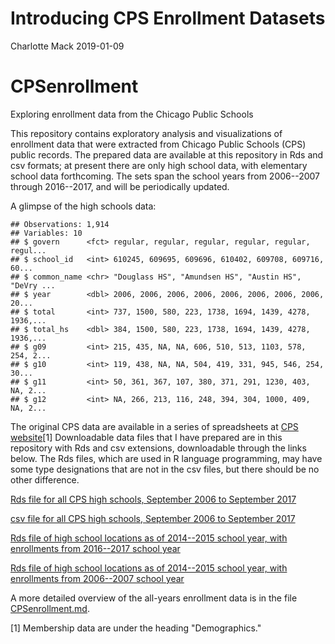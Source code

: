 Introducing CPS Enrollment Datasets
================
Charlotte Mack
2019-01-09

CPSenrollment
=============

Exploring enrollment data from the Chicago Public Schools

This repository contains exploratory analysis and visualizations of enrollment data that were extracted from Chicago Public Schools (CPS) public records. The prepared data are available at this repository in Rds and csv formats; at present there are only high school data, with elementary school data forthcoming. The sets span the school years from 2006--2007 through 2016--2017, and will be periodically updated.

A glimpse of the high schools data:

    ## Observations: 1,914
    ## Variables: 10
    ## $ govern      <fct> regular, regular, regular, regular, regular, regul...
    ## $ school_id   <int> 610245, 609695, 609696, 610402, 609708, 609716, 60...
    ## $ common_name <chr> "Douglass HS", "Amundsen HS", "Austin HS", "DeVry ...
    ## $ year        <dbl> 2006, 2006, 2006, 2006, 2006, 2006, 2006, 2006, 20...
    ## $ total       <int> 737, 1500, 580, 223, 1738, 1694, 1439, 4278, 1936,...
    ## $ total_hs    <dbl> 384, 1500, 580, 223, 1738, 1694, 1439, 4278, 1936,...
    ## $ g09         <int> 215, 435, NA, NA, 606, 510, 513, 1103, 578, 254, 2...
    ## $ g10         <int> 119, 438, NA, NA, 504, 419, 331, 945, 546, 254, 30...
    ## $ g11         <int> 50, 361, 367, 107, 380, 371, 291, 1230, 403, NA, 2...
    ## $ g12         <int> NA, 266, 213, 116, 248, 394, 304, 1000, 409, NA, 2...

The original CPS data are available in a series of spreadsheets at [CPS website](http://www.cps.edu/SchoolData/Pages/SchoolData.aspx)[1] Downloadable data files that I have prepared are in this repository with Rds and csv extensions, downloadable through the links below. The Rds files, which are used in R language programming, may have some type designations that are not in the csv files, but there should be no other difference.

[Rds file for all CPS high schools, September 2006 to September 2017](https://github.com/cymack/CPSenrollment/blob/master/enrollment_all_hs.Rds)

[csv file for all CPS high schools, September 2006 to September 2017](https://github.com/cymack/CPSenrollment/blob/master/enrollment_all_hs.csv)

[Rds file of high school locations as of 2014--2015 school year, with enrollments from 2016--2017 school year](https://github.com/cymack/CPSenrollment/blob/master/school_loc_merged.2016.Rds)

[Rds file of high school locations as of 2014--2015 school year, with enrollments from 2006--2007 school year](https://github.com/cymack/CPSenrollment/blob/master/school_loc_merged.2006.Rds)

A more detailed overview of the all-years enrollment data is in the file [CPSenrollment.md](https://github.com/cymack/CPSenrollment/blob/master/CPSenrollment.md).

[1] Membership data are under the heading "Demographics."
